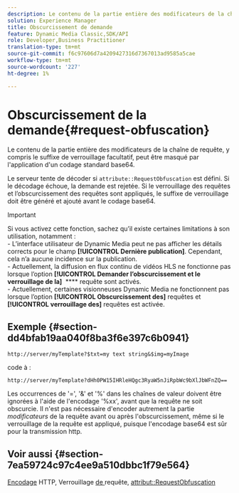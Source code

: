 ```yaml
---
description: Le contenu de la partie entière des modificateurs de la chaîne de requête, y compris le suffixe de verrouillage facultatif, peut être masqué par l'application d'un codage standard base64.
solution: Experience Manager
title: Obscurcissement de demande
feature: Dynamic Media Classic,SDK/API
role: Developer,Business Practitioner
translation-type: tm+mt
source-git-commit: f6c97606d7a4209427316d7367013ad9585a5cae
workflow-type: tm+mt
source-wordcount: '227'
ht-degree: 1%

---
```



# Obscurcissement de la demande{#request-obfuscation}

Le contenu de la partie entière des modificateurs de la chaîne de requête, y compris le suffixe de verrouillage facultatif, peut être masqué par l&#39;application d&#39;un codage standard base64.

Le serveur tente de décoder si `attribute::RequestObfuscation` est défini. Si le décodage échoue, la demande est rejetée. Si le verrouillage des requêtes et l’obscurcissement des requêtes sont appliqués, le suffixe de verrouillage doit être généré et ajouté avant le codage base64.

>[!IMPORTANT]
>
>Si vous activez cette fonction, sachez qu’il existe certaines limitations à son utilisation, notamment :<br>- L’interface utilisateur de Dynamic Media peut ne pas afficher les détails corrects pour le champ **[!UICONTROL Dernière publication]**. Cependant, cela n’a aucune incidence sur la publication.<br>- Actuellement, la diffusion en flux continu de vidéos HLS ne fonctionne pas lorsque l’option **[!UICONTROL Demander l’obscurcissement et le verrouillage de la]**   **** requête sont activés.<br>- Actuellement, certaines visionneuses Dynamic Media ne fonctionnent pas lorsque l’option  **[!UICONTROL Obscurcissement des]** requêtes et  **[!UICONTROL verrouillage des]** requêtes est activée.

## Exemple {#section-dd4bfab19aa040f8ba3f6e397c6b0941}

`http://server/myTemplate?$txt=my text string&$img=myImage`

code à :

`http://server/myTemplate?dHh0PW15IHRleHQgc3RyaW5nJiRpbWc9bXlJbWFnZQ==`

Les occurrences de &#39;=&#39;, &#39;&amp;&#39; et &#39;%&#39; dans les chaînes de valeur doivent être ignorées à l&#39;aide de l&#39;encodage &#39;%xx&#39;, avant que la requête ne soit obscurcie. Il n&#39;est pas nécessaire d&#39;encoder autrement la partie *modificateurs* de la requête avant ou après l&#39;obscurcissement, même si le verrouillage de la requête est appliqué, puisque l&#39;encodage base64 est sûr pour la transmission http.

## Voir aussi {#section-7ea59724c97c4ee9a510dbbc1f79e564}

[Encodage](../../../../../is-api/http-ref/image-serving-api-ref/c-http-protocol-reference/c-syntax-and-features/r-http-encoding.md#reference-bb34dd13f316462695448acfa8f92df7) HTTP, Verrouillage [ de ](../../../../../is-api/http-ref/image-serving-api-ref/c-http-protocol-reference/c-syntax-and-features/r-request-locking.md#reference-4177193d20774daab0dbf206a927844c)requête,  [attribut::RequestObfuscation](../../../../../is-api/image-catalog/image-serving-api-ref/c-image-catalog-reference/c-attributes-reference/r-requestobfuscation.md#reference-730a3330253343f893419ebd52baf0bd)
